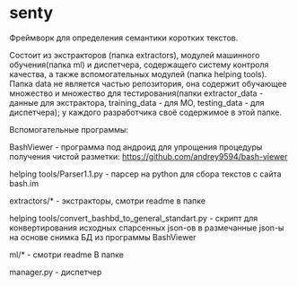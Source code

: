 # senty

Фреймворк для определения семантики коротких текстов.

Состоит из экстракторов (папка extractors), модулей машинного обучения(папка ml) и диспетчера, содержащего систему контроля качества, а также вспомогательных модулей (папка helping tools). Папка data не является частью репозитория, она содержит обучающее множество и множество для тестирования(папки extractor_data - данные для экстрактора, training_data - для МО, testing_data - для диспетчера); у каждого разработчика своё содержимое в этой папке. 

Вспомогательные программы:

BashViewer - программа под андроид для упрощения процедуры получения чистой разметки: https://github.com/andrey9594/bash-viewer

helping tools/Parser1.1.py - парсер на python для сбора текстов с сайта bash.im

extractors/* - экстракторы, смотри readme в папке

helping tools/convert_bashbd_to_general_standart.py - скрипт для конвертирования исходных спарсенных json-ов в размечанные json-ы на основе снимка БД из программы BashViewer

ml/* - смотри readme В папке

manager.py - диспетчер

